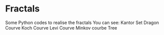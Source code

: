 # Fractals
Some Python codes to realise the fractals
You can see:
  Kantor Set
  Dragon Courve
  Koch Courve
  Levi Courve
  Minkov courbe
  Tree
